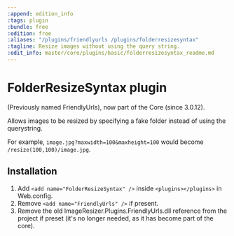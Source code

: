 ```yaml
---
:append: edition_info
:tags: plugin
:bundle: free
:edition: free
:aliases: "/plugins/friendlyurls /plugins/folderresizesyntax"
:tagline: Resize images without using the query string.
:edit_info: master/core/plugins/basic/folderresizesyntax_readme.md
---
```


# FolderResizeSyntax plugin

(Previously named FriendlyUrls), now part of the Core (since 3.0.12).

Allows images to be resized by specifying a fake folder instead of using the querystring.

For example, `image.jpg?maxwidth=100&maxheight=100` would become `/resize(100,100)/image.jpg`. 

## Installation

1. Add `<add name="FolderResizeSyntax" />` inside `<plugins></plugins>` in Web.config. 
2. Remove `<add name="FriendlyUrls" />` if present. 
3. Remove the old ImageResizer.Plugins.FriendlyUrls.dll reference from the project if preset (it's no longer needed, as it has become part of the core).